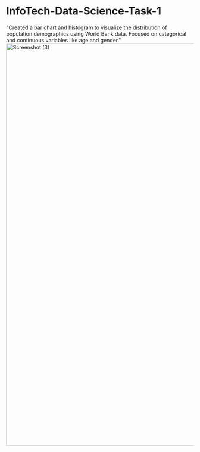 # InfoTech-Data-Science-Task-1
"Created a bar chart and histogram to visualize the distribution of population demographics using World Bank data. Focused on categorical and continuous variables like age and gender."
<img width="1920" height="1080" alt="Screenshot (3)" src="https://github.com/user-attachments/assets/f3fe83d8-2acb-4c21-8ea6-1289aae73cfa" />
